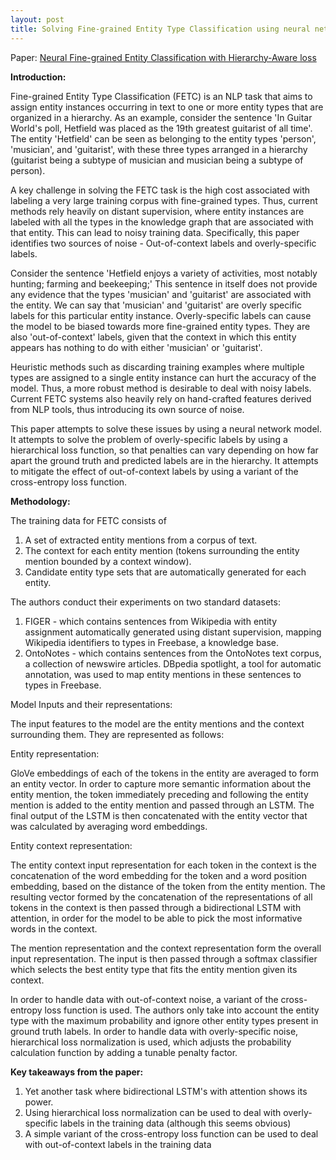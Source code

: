 ```yaml
---
layout: post
title: Solving Fine-grained Entity Type Classification using neural networks
---
```


Paper: [Neural Fine-grained Entity Classification with Hierarchy-Aware loss](http://aclweb.org/anthology/N18-1002)

**Introduction:**

Fine-grained Entity Type Classification (FETC) is an NLP task that aims to assign entity instances occurring in text to one or more entity types that are organized in a hierarchy.
As an example, consider the sentence 'In Guitar World's poll, Hetfield was placed as the 19th greatest guitarist of all time'.
The entity 'Hetfield' can be seen as belonging to the entity types 'person', 'musician', and 'guitarist', with these three types arranged in a hierarchy (guitarist being a subtype of musician and musician being a subtype of person).

A key challenge in solving the FETC task is the high cost associated with labeling a very large training corpus with fine-grained types. Thus, current methods rely heavily on distant supervision, where entity instances are labeled with all the types in the knowledge graph that are associated with that entity. This can lead to noisy training data. Specifically, this paper identifies two sources of noise - Out-of-context labels and overly-specific labels.

Consider the sentence 'Hetfield enjoys a variety of activities, most notably hunting; farming and beekeeping;'
This sentence in itself does not provide any evidence that the types 'musician' and 'guitarist' are associated with the entity. We can say that 'musician' and 'guitarist' are overly specific labels for this particular entity instance. Overly-specific labels can cause the model to be biased towards more fine-grained entity types. They are also 'out-of-context' labels, given that the context in which this entity appears has nothing to do with either 'musician' or 'guitarist'.

Heuristic methods such as discarding training examples where multiple types are assigned to a single entity instance can hurt the accuracy of the model. Thus, a more robust method is desirable to deal with noisy labels. Current FETC systems also heavily rely on hand-crafted features derived from NLP tools, thus introducing its own source of noise. 

This paper attempts to solve these issues by using a neural network model. It attempts to solve the problem of overly-specific labels by using a hierarchical loss function,
so that penalties can vary depending on how far apart the ground truth and predicted labels are in the hierarchy.
It attempts to mitigate the effect of out-of-context labels by using a variant of the cross-entropy loss function.

**Methodology:**

The training data for FETC consists of 
1. A set of extracted entity mentions from a corpus of text.
2. The context for each entity mention (tokens surrounding the entity mention bounded by a context window).
3. Candidate entity type sets that are automatically generated for each entity.

The authors conduct their experiments on two standard datasets:

1. FIGER - which contains sentences from Wikipedia with entity assignment automatically generated using distant supervision, mapping Wikipedia identifiers to types in Freebase, 
a knowledge base.
2. OntoNotes - which contains sentences from the OntoNotes text corpus, a collection of newswire articles. DBpedia spotlight, a tool for automatic annotation, was used to map entity mentions in these sentences to types in Freebase.

Model Inputs and their representations:

The input features to the model are the entity mentions and the context surrounding them. 
They are represented as follows:

Entity representation: 

GloVe embeddings of each of the tokens in the entity are averaged to form an entity vector. In order to capture more semantic information about the entity mention,
the token immediately preceding and following the entity mention is added to the entity mention and passed through an LSTM. The final output of the LSTM is then concatenated with the entity vector that was calculated by averaging word embeddings. 

Entity context representation:

The entity context input representation for each token in the context is the concatenation of the word embedding for the token and a word position embedding, based on the distance of the token from the entity mention. The resulting vector formed by the concatenation of the representations of all tokens in the context is then passed through a bidirectional LSTM with attention, in order for the model to be able to pick the most informative words in the context.

The mention representation and the context representation form the overall input representation. The input is then passed through a softmax classifier which selects the best entity type that fits the entity mention given its context.

In order to handle data with out-of-context noise, a variant of the cross-entropy loss function is used. The authors only take into account the entity type with the maximum probability and ignore other entity types present in ground truth labels.
In order to handle data with overly-specific noise, hierarchical loss normalization is used, which adjusts the probability calculation function by adding a tunable penalty factor.

**Key takeaways from the paper:**
1. Yet another task where bidirectional LSTM's with attention shows its power.
2. Using hierarchical loss normalization can be used to deal with overly-specific labels in the training data (although this seems obvious)
3. A simple variant of the cross-entropy loss function can be used to deal with out-of-context labels in the training data

